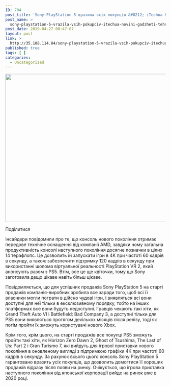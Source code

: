 ```yaml
---
ID: 704
post_title: 'Sony PlayStation 5 вразила всіх покупців &#8212; iTechua &#8212; новини, гаджети, технології'
post_name: >
  sony-playstation-5-vrazila-vsih-pokupciv-itechua-novini-gadzheti-tehnologii-2
post_date: 2019-04-27 00:47:07
layout: post
link: >
  http://35.188.114.84/sony-playstation-5-vrazila-vsih-pokupciv-itechua-novini-gadzheti-tehnologii-2/
published: true
tags: [ ]
categories:
  - Uncategorized
---
```

 <div class="td-post-content" readability="66">
<div class="td-post-featured-image"><a href="https://itechua.com/wp-content/uploads/2019/04/Sony-PlayStation-5-PS5-13.jpg" data-caption><img width="696" height="464" class="entry-thumb td-modal-image" src="https://itechua.com/wp-content/uploads/2019/04/Sony-PlayStation-5-PS5-13-696x464.jpg" srcset="https://itechua.com/wp-content/uploads/2019/04/Sony-PlayStation-5-PS5-13-696x464.jpg 696w, https://itechua.com/wp-content/uploads/2019/04/Sony-PlayStation-5-PS5-13-300x200.jpg 300w, https://itechua.com/wp-content/uploads/2019/04/Sony-PlayStation-5-PS5-13-768x512.jpg 768w, https://itechua.com/wp-content/uploads/2019/04/Sony-PlayStation-5-PS5-13-630x420.jpg 630w, https://itechua.com/wp-content/uploads/2019/04/Sony-PlayStation-5-PS5-13.jpg 800w" sizes="(max-width: 696px) 100vw, 696px" alt title="Sony-PlayStation-5-PS5-13"></a></div> <div data-wpusb-component="buttons-section">
<div class="wpusb wpusb-square-plus" id="wpusb-container-square-plus" data-element-url="https%3A%2F%2Fitechua.com%2Fgadgets%2F59286" data-element-title="Sony%20PlayStation%205%20%D0%B2%D1%80%D0%B0%D0%B7%D0%B8%D0%BB%D0%B0%20%D0%B2%D1%81%D1%96%D1%85%20%D0%BF%D0%BE%D0%BA%D1%83%D0%BF%D1%86%D1%96%D0%B2" data-attr-reference="59286" data-attr-nonce="4fbf216cb4" data-is-term="0" data-disabled-share-counts="1" data-wpusb-component="counter-social-share">
<p><span>Поділитися</span></p> </div> </div> <p>Інсайдери повідомили про те, що консоль нового покоління отримає передове технічне оснащення від компанії AMD, завдяки чому загальна продуктивність консолі наступного покоління досягне позначки в цілих 14 терафлопс.&nbsp;Це дозволить їй запускати ігри в 4K при частоті 60 кадрів в секунду, а також забезпечити підтримку 120 кадрів в секунду при використанні шолома віртуальної реальності PlayStation VR 2, який анонсують разом з PS5.&nbsp;Втім, все це ще квіточки, тому що Sony заготовила дещо цікаве навіть більш цікаве.</p>
<p>Повідомляється, що для успішних продажів Sony PlayStation 5 на старті продажів компанія-виробник зробила все заради того, щоб всі її власники могли пограти в дійсно чудові ігри, і виявляться всі вони доступні для неї тільки в ексклюзивному порядку, тобто на інших платформах все вони будуть недоступні.&nbsp;Гравців чекають такі хіти, як Grand Theft Auto VI і Battlefield: Bad Company 3, а доступні тільки для PS5 вони виявляться протягом декількох місяців після релізу, тоді як потім пройти їх зможуть користувачі нового Xbox.</p>
<p>Крім того, крім цього, на старті продажів все покупці PS5 зможуть пройти такі хіти, як Horizon Zero Dawn 2, Ghost of Tsushima, The Last of Us: Part 2 і Gran Turismo 7, які вийдуть для ігрової приставки нового покоління в оновленому вигляді з підтримкою графіки 4K при частоті 60 кадрів в секунду.&nbsp;За рахунок всього цього консоль Sony PlayStation 5 гарантовано вразить усіх покупців, що дозволить домогтися її хороших продажів відразу після появи на ринку.&nbsp;Очікується, що ігрова приставка наступного покоління від японської корпорації вийде на ринок вже в 2020 році.</p> </div>
<footer> </footer> 